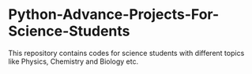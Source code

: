 # Python-Advance-Projects-For-Science-Students
This repository contains codes for science students with different topics like Physics, Chemistry and Biology etc.

